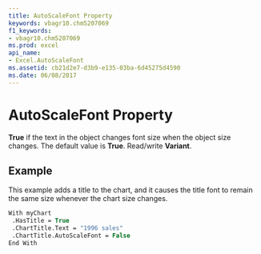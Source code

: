 ```yaml
---
title: AutoScaleFont Property
keywords: vbagr10.chm5207069
f1_keywords:
- vbagr10.chm5207069
ms.prod: excel
api_name:
- Excel.AutoScaleFont
ms.assetid: cb21d2e7-d3b9-e135-03ba-6d45275d4590
ms.date: 06/08/2017
---
```



# AutoScaleFont Property

 **True** if the text in the object changes font size when the object size changes. The default value is **True**. Read/write  **Variant**.


## Example

This example adds a title to the chart, and it causes the title font to remain the same size whenever the chart size changes.


```vb
With myChart 
 .HasTitle = True 
 .ChartTitle.Text = "1996 sales" 
 .ChartTitle.AutoScaleFont = False 
End With 

```


